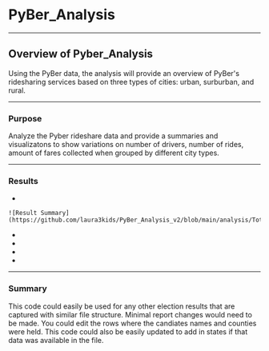 # PyBer_Analysis
____

## Overview of Pyber_Analysis
Using the PyBer data, the analysis will provide an overview of PyBer's ridesharing services based on three types of cities: urban, surburban, and rural. 
___

### Purpose
Analyze the Pyber rideshare data and provide a summaries and visualizatons to show variations on number of drivers, number of rides, amount of fares collected when grouped by different city types. 
___

### Results


 * 
 
    ![Result Summary](https://github.com/laura3kids/PyBer_Analysis_v2/blob/main/analysis/Total_Summary_by_type.png(https://github.com/laura3kids/Election_Analysis/blob/main/Total%20Votes.png)
  
 * 
 * 
 
 * 
 
 * 
    
___

### Summary

This code could easily be used for any other election results that are captured with similar file structure.  Minimal report changes would need to be made.  You could edit the  rows where the candiates names and counties were held.  This code could also be easily updated to add in states if that data was available in the file.  
